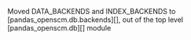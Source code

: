 Moved DATA_BACKENDS and INDEX_BACKENDS to [pandas_openscm.db.backends][], out of the top level [pandas_openscm.db][] module
